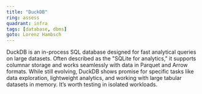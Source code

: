 ```yaml
---
title: "DuckDB"
ring: assess
quadrant: infra
tags: [database, dbms]
goto: Lorenz Hambsch
---
```


DuckDB is an in-process SQL database designed for fast analytical queries on large datasets. Often described as the "SQLite for analytics," it supports columnar storage and works seamlessly with data in Parquet and Arrow formats. While still evolving, DuckDB shows promise for specific tasks like data exploration, lightweight analytics, and working with large tabular datasets in memory. It’s worth testing in isolated workloads.
